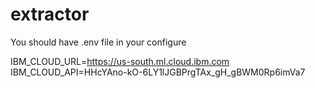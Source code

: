# extractor
You should have .env file in your configure 

IBM_CLOUD_URL=https://us-south.ml.cloud.ibm.com
IBM_CLOUD_API=HHcYAno-kO-6LY1lJGBPrgTAx_gH_gBWM0Rp6imVa7
